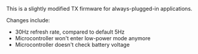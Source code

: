 This is a slightly modified TX firmware for always-plugged-in applications. 

Changes include:

* 30Hz refresh rate, compared to default 5Hz
* Microcontroller won't enter low-power mode anymore
* Microcontroller doesn't check battery voltage
